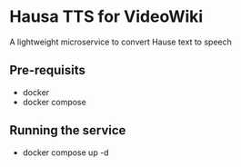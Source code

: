 # Hausa TTS for VideoWiki
A lightweight microservice to convert Hause text to speech

## Pre-requisits
- docker
- docker compose

## Running the service
- docker compose up -d
